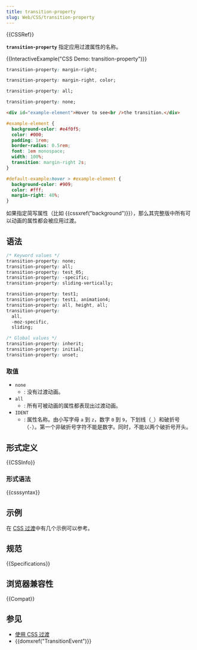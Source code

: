 ```yaml
---
title: transition-property
slug: Web/CSS/transition-property
---
```


{{CSSRef}}

**`transition-property`** 指定应用过渡属性的名称。

{{InteractiveExample("CSS Demo: transition-property")}}

```css interactive-example-choice
transition-property: margin-right;
```

```css interactive-example-choice
transition-property: margin-right, color;
```

```css interactive-example-choice
transition-property: all;
```

```css interactive-example-choice
transition-property: none;
```

```html interactive-example
<div id="example-element">Hover to see<br />the transition.</div>
```

```css interactive-example
#example-element {
  background-color: #e4f0f5;
  color: #000;
  padding: 1rem;
  border-radius: 0.5rem;
  font: 1em monospace;
  width: 100%;
  transition: margin-right 2s;
}

#default-example:hover > #example-element {
  background-color: #909;
  color: #fff;
  margin-right: 40%;
}
```

如果指定简写属性（比如 {{cssxref("background")}}），那么其完整版中所有可以动画的属性都会被应用过渡。

## 语法

```css
/* Keyword values */
transition-property: none;
transition-property: all;
transition-property: test_05;
transition-property: -specific;
transition-property: sliding-vertically;

transition-property: test1;
transition-property: test1, animation4;
transition-property: all, height, all;
transition-property:
  all,
  -moz-specific,
  sliding;

/* Global values */
transition-property: inherit;
transition-property: initial;
transition-property: unset;
```

### 取值

- `none`
  - : 没有过渡动画。
- `all`
  - : 所有可被动画的属性都表现出过渡动画。
- `IDENT`
  - : 属性名称。由小写字母 `a` 到 `z`，数字 `0` 到 `9`，下划线（`_`）和破折号（`-`）。第一个非破折号字符不能是数字。同时，不能以两个破折号开头。

## 形式定义

{{CSSInfo}}

### 形式语法

{{csssyntax}}

## 示例

在 [CSS 过渡](/zh-CN/docs/Web/CSS/CSS_transitions/Using_CSS_transitions)中有几个示例可以参考。

## 规范

{{Specifications}}

## 浏览器兼容性

{{Compat}}

## 参见

- [使用 CSS 过渡](/zh-CN/docs/Web/CSS/CSS_transitions/Using_CSS_transitions)
- {{domxref("TransitionEvent")}}
